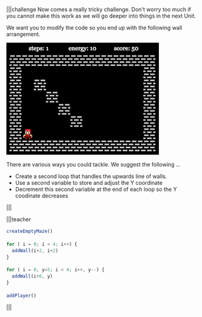 |||challenge
Now comes a really tricky challenge. Don't worry too much if you cannot make this work as we will go deeper into things in the next Unit.

We want you to modify the code so you end up with the following wall arrangement.

![](.guides/img/diag-challenge.png)

There are various ways you could tackle. We suggest the following ...

- Create a second loop that handles the upwards line of walls. 
- Use a second variable to store and adjust the Y coordinate
- Decrement this second variable at the end of each loop so the Y coodinate decreases

|||

|||teacher
```javascript
createEmptyMaze()

for ( i = 0; i < 4; i++) {
  addWall(i+2, i+2) 
}

for ( i = 0, y=5; i < 4; i++, y--) {
  addWall(i+6, y) 
}

addPlayer()
```
|||